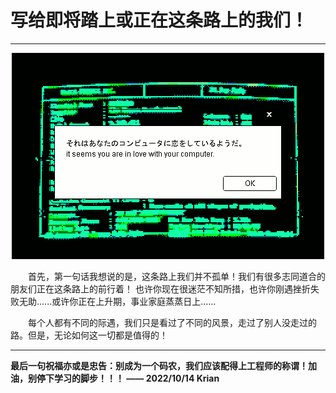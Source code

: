 # 写给即将踏上或正在这条路上的我们！

<hr/>

<div align=center >

![这是一张图片](./img/loveComputer.gif)

</div>

<p>
&emsp;&emsp;首先，第一句话我想说的是，这条路上我们并不孤单！我们有很多志同道合的朋友们正在这条路上的前行着！
也许你现在很迷茫不知所措，也许你刚遇挫折失败无助......或许你正在上升期，事业家庭蒸蒸日上......
</p>

<p>
&emsp;&emsp;每个人都有不同的际遇，我们只是看过了不同的风景，走过了别人没走过的路。但是，无论如何这一切都是值得的！
</p>















<hr>

<b>
<p>最后一句祝福亦或是忠告：别成为一个码农，我们应该配得上工程师的称谓！加油，别停下学习的脚步！！！ —— 2022/10/14 Krian</p>
</b>